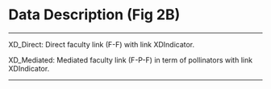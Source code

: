 # Data Description (Fig 2B)

- - -

XD_Direct: Direct faculty link (F-F) with link XDIndicator.

XD_Mediated: Mediated faculty link (F-P-F) in term of pollinators with link XDIndicator.

- - -
